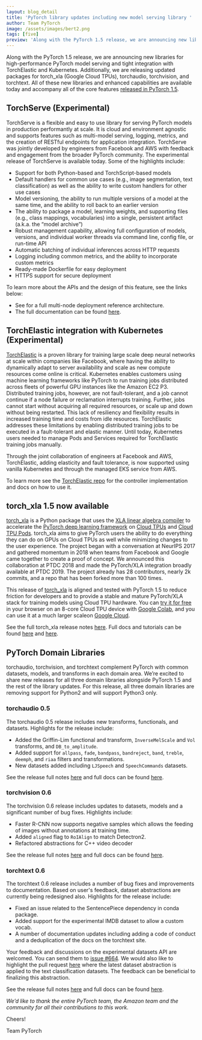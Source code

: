 ```yaml
---
layout: blog_detail
title: 'PyTorch library updates including new model serving library '
author: Team PyTorch
image: /assets/images/bert2.png
tags: [five]
preview: 'Along with the PyTorch 1.5 release, we are announcing new libraries for high-performance PyTorch model serving and tight integration with TorchElastic and Kubernetes. Additionally, we are releasing updated packages for torch_xla (Google Cloud TPUs), torchaudio, torchvision, and torchtext. All of these new libraries and enhanced capabilities are available today and accompany all of the core features [released in PyTorch 1.5](https://pytorch.org/blog/pytorch-1-dot-5-released-with-new-and-updated-apis).'
---
```



Along with the PyTorch 1.5 release, we are announcing new libraries for high-performance PyTorch model serving and tight integration with TorchElastic and Kubernetes. Additionally, we are releasing updated packages for torch_xla (Google Cloud TPUs), torchaudio, torchvision, and torchtext. All of these new libraries and enhanced capabilities are available today and accompany all of the core features [released in PyTorch 1.5](https://pytorch.org/blog/pytorch-1-dot-5-released-with-new-and-updated-apis).

## TorchServe (Experimental)

TorchServe is a flexible and easy to use library for serving PyTorch models in production performantly at scale. It is cloud and environment agnostic and supports features such as multi-model serving, logging, metrics, and the creation of RESTful endpoints for application integration. TorchServe was jointly developed by engineers from Facebook and AWS with feedback and engagement from the broader PyTorch community. The experimental release of TorchServe is available today. Some of the highlights include:

* Support for both Python-based and TorchScript-based models
* Default handlers for common use cases (e.g., image segmentation, text classification) as well as the ability to write custom handlers for other use cases
* Model versioning, the ability to run multiple versions of a model at the same time, and the ability to roll back to an earlier version
* The ability to package a model, learning weights, and supporting files (e.g., class mappings, vocabularies) into a single, persistent artifact (a.k.a. the “model archive”)
* Robust management capability, allowing full configuration of models, versions, and individual worker threads via command line, config file, or run-time API
* Automatic batching of individual inferences across HTTP requests
* Logging including common metrics, and the ability to incorporate custom metrics
* Ready-made Dockerfile for easy deployment
* HTTPS support for secure deployment

To learn more about the APIs and the design of this feature, see the links below:
* See <here> for a full multi-node deployment reference architecture.
* The full documentation can be found [here](https://pytorch.org/serve).

## TorchElastic integration with Kubernetes (Experimental)

[TorchElastic](https://github.com/pytorch/elastic) is a proven library for training large scale deep neural networks at scale within companies like Facebook, where having the ability to dynamically adapt to server availability and scale as new compute resources come online is critical. Kubernetes enables customers using machine learning frameworks like PyTorch to run training jobs distributed across fleets of powerful GPU instances like the Amazon EC2 P3. Distributed training jobs, however, are not fault-tolerant, and a job cannot continue if a node failure or reclamation interrupts training. Further, jobs cannot start without acquiring all required resources, or scale up and down without being restarted. This lack of resiliency and flexibility results in increased training time and costs from idle resources. TorchElastic addresses these limitations by enabling distributed training jobs to be executed in a fault-tolerant and elastic manner. Until today, Kubernetes users needed to manage Pods and Services required for TorchElastic training jobs manually.

Through the joint collaboration of engineers at Facebook and AWS, TorchElastic, adding elasticity and fault tolerance, is now supported using vanilla Kubernetes and through the managed EKS service from AWS.

To learn more see the [TorchElastic repo](http://pytorch.org/elastic/0.2.0rc0/kubernetes.html) for the controller implementation and docs on how to use it.

## torch_xla 1.5 now available

[torch_xla](http://pytorch.org/xla/) is a Python package that uses the [XLA linear algebra compiler](https://www.tensorflow.org/xla) to accelerate the [PyTorch deep learning framework](https://pytorch.org/) on [Cloud TPUs](https://cloud.google.com/tpu/) and [Cloud TPU Pods](https://cloud.google.com/tpu/docs/tutorials/pytorch-pod). torch_xla aims to give PyTorch users the ability to do everything they can do on GPUs on Cloud TPUs as well while minimizing changes to the user experience. The project began with a conversation at NeurIPS 2017 and gathered momentum in 2018 when teams from Facebook and Google came together to create a proof of concept. We announced this collaboration at PTDC 2018 and made the PyTorch/XLA integration broadly available at PTDC 2019. The project already has 28 contributors, nearly 2k commits, and a repo that has been forked more than 100 times.

This release of [torch_xla](http://pytorch.org/xla/) is aligned and tested with PyTorch 1.5 to reduce friction for developers and to provide a stable and mature PyTorch/XLA stack for training models using Cloud TPU hardware. You can [try it for free](https://medium.com/pytorch/get-started-with-pytorch-cloud-tpus-and-colab-a24757b8f7fc) in your browser on an 8-core Cloud TPU device with [Google Colab](https://colab.research.google.com/), and you can use it at a much larger scaleon [Google Cloud](https://cloud.google.com/gcp).

See the full torch_xla release notes [here](https://github.com/pytorch/xla/releases). Full docs and tutorials can be found [here](https://pytorch.org/xla/) and [here](https://cloud.google.com/tpu/docs/tutorials).

## PyTorch Domain Libraries

torchaudio, torchvision, and torchtext complement PyTorch with common datasets, models, and transforms in each domain area. We’re excited to share new releases for all three domain libraries alongside PyTorch 1.5 and the rest of the library updates. For this release, all three domain libraries are removing support for Python2 and will support Python3 only.

### torchaudio 0.5
The torchaudio 0.5 release includes new transforms, functionals, and datasets. Highlights for the release include:

* Added the Griffin-Lim functional and transform, `InverseMelScale` and `Vol` transforms, and `DB_to_amplitude`.
* Added support for `allpass`, `fade`, `bandpass`, `bandreject`, `band`, `treble`, `deemph`, and `riaa` filters and transformations.
* New datasets added including `LJSpeech` and `SpeechCommands` datasets.

See the release full notes [here](https://github.com/pytorch/audio/releases) and full docs can be found [here](https://pytorch.org/audio/).

### torchvision 0.6
The torchvision 0.6 release includes updates to datasets, models and a significant number of bug fixes. Highlights include:

* Faster R-CNN now supports negative samples which allows the feeding of images without annotations at training time.
* Added `aligned` flag to `RoIAlign` to match Detectron2.
* Refactored abstractions for C++ video decoder

See the release full notes [here](https://github.com/pytorch/vision/releases) and full docs can be found [here](https://pytorch.org/docs/stable/torchvision/index.html).

### torchtext 0.6
The torchtext 0.6 release includes a number of bug fixes and improvements to documentation. Based on user's feedback, dataset abstractions are currently being redesigned also. Highlights for the release include:

* Fixed an issue related to the SentencePiece dependency in conda package.
* Added support for the experimental IMDB dataset to allow a custom vocab.
* A number of documentation updates including adding a code of conduct and a deduplication of the docs on the torchtext site.

Your feedback and discussions on the experimental datasets API are welcomed. You can send them to [issue #664](https://github.com/pytorch/text/issues/664). We would also like to highlight the pull request [here](https://github.com/pytorch/text/pull/701) where the latest dataset abstraction is applied to the text classification datasets. The feedback can be beneficial to finalizing this abstraction.

See the release full notes [here](https://github.com/pytorch/text/releases) and full docs can be found [here](https://pytorch.org/text/).


*We’d like to thank the entire PyTorch team, the Amazon team and the community for all their contributions to this work.*

Cheers!

Team PyTorch
